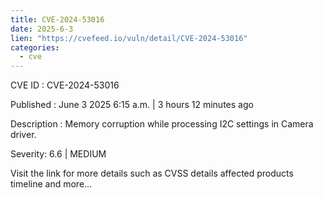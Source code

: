```yaml
---
title: CVE-2024-53016
date: 2025-6-3
lien: "https://cvefeed.io/vuln/detail/CVE-2024-53016"
categories:
  - cve
---
```


CVE ID : CVE-2024-53016

Published :  June 3
2025
6:15 a.m. | 3 hours
12 minutes ago

Description : Memory corruption while processing I2C settings in Camera driver.

Severity: 6.6 | MEDIUM

Visit the link for more details
such as CVSS details
affected products
timeline
and more...
